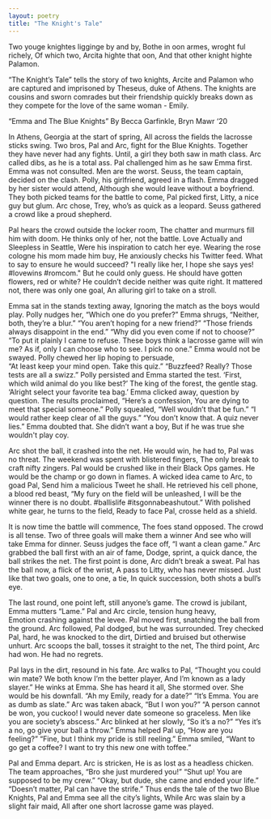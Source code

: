 ```yaml
---
layout: poetry
title: "The Knight's Tale"
---
```


Two youge knightes ligginge by and by,
Bothe in oon armes, wroght ful richely,
Of which two, Arcita highte that oon,
And that other knight highte Palamon.

“The Knight’s Tale” tells the story of two knights, Arcite and Palamon who are captured and imprisoned by Theseus, duke of Athens. The knights are cousins and sworn comrades but their friendship quickly breaks down as they compete for the love of the same woman - Emily.   


“Emma and The Blue Knights” 
By Becca Garfinkle, Bryn Mawr ‘20

In Athens, Georgia at the start of spring, 
All across the fields the lacrosse sticks swing. 
Two bros, Pal and Arc, fight for the Blue Knights. 
Together they have never had any fights. 
Until, a girl they both saw in math class. 
Arc called dibs, as he is a total ass.
Pal challenged him as he saw Emma first. 
Emma was not consulted. Men are the worst. 
Seuss, the team captain, decided on the clash. 
Polly, his girlfriend, agreed in a flash. 
Emma dragged by her sister would attend, 
Although she would leave without a boyfriend. 
They both picked teams for the battle to come, 
Pal picked first, Litty, a nice guy but glum. 
Arc chose, Trey, who’s as quick as a leopard. 
Seuss gathered a crowd like a proud shepherd. 

Pal hears the crowd outside the locker room, 
The chatter and murmurs fill him with doom. 
He thinks only of her, not the battle. 
Love Actually and Sleepless in Seattle, 
Were his inspiration to catch her eye. 
Wearing the rose cologne his mom made him buy, 
He anxiously checks his Twitter feed. 
What to say to ensure he would succeed? 
"I really like her, I hope she says yes!
#lovewins #romcom." But he could only guess. 
He should have gotten flowers, red or white? 
He couldn’t decide neither was quite right. 
It mattered not, there was only one goal, 
An alluring girl to take on a stroll. 

Emma sat in the stands texting away,
 Ignoring the match as the boys would play. 
Polly nudges her, “Which one do you prefer?” 
Emma shrugs, “Neither, both, they’re a blur.” 
“You aren’t hoping for a new friend?” 
“Those friends always disappoint in the end.” 
“Why did you even come if not to choose?” 
“To put it plainly I came to refuse. 
These boys think a lacrosse game will win me?
As if, only I can choose who to see.
I pick no one.” Emma would not be swayed. 
Polly chewed her lip hoping to persuade,  
 “At least keep your mind open. Take this quiz.” 
“Buzzfeed? Really? Those tests are all a swizz.” 
Polly persisted and Emma started the test. 
‘First, which wild animal do you like best?’ 
The king of the forest, the gentle stag. 
‘Alright select your favorite tea bag.’ 
Emma clicked away, question by question. 
The results proclaimed, “Here’s a confession, 
You are dying to meet that special someone.” 
Polly squealed, “Well wouldn’t that be fun.” 
“I would rather keep clear of all the guys.” 
“You don’t know that. A quiz never lies.” 
Emma doubted that. She didn’t want a boy, 
But if he was true she wouldn't play coy.

Arc shot the ball, it crashed into the net.
He would win, he had to, Pal was no threat. 
The weekend was spent with blistered fingers, 
The only break to craft nifty zingers. 
Pal would be crushed like in their Black Ops games. 
He would be the champ or go down in flames. 
A wicked idea came to Arc, to goad Pal, 
Send him a malicious Tweet he shall. 
He retrieved his cell phone, a blood red beast, 
“My fury on the field will be unleashed, 
I will be the winner there is no doubt. 
#ballislife #itsgonnabeashutout.” 
With polished white gear, he turns to the field, 
Ready to face Pal, crosse held as a shield. 

It is now time the battle will commence,
The foes stand opposed. The crowd is all tense. 
Two of three goals will make them a winner
And see who will take Emma for dinner. 
Seuss judges the face off, “I want a clean game.” 
Arc grabbed the ball first with an air of fame, 
Dodge, sprint, a quick dance, the ball strikes the net. 
The first point is done, Arc didn’t break a sweat. 
Pal has the ball now, a flick of the wrist, 
A pass to Litty, who has never missed. 
Just like that two goals, one to one, a tie, 
In quick succession, both shots a bull’s eye. 

The last round, one point left, still anyone’s game. 
The crowd is jubilant, Emma mutters “Lame.” 
Pal and Arc circle, tension hung heavy,  
Emotion crashing against the levee. 
Pal moved first, snatching the ball from the ground. 
Arc followed, Pal dodged, but he was surrounded. 
Trey checked Pal, hard, he was knocked to the dirt,
Dirtied and bruised but otherwise unhurt. 
Arc scoops the ball, tosses it straight to the net, 
The third point, Arc had won. He had no regrets. 

Pal lays in the dirt, resound in his fate. 
Arc walks to Pal, “Thought you could win mate?
We both know I’m the better player, 
And I’m known as a lady slayer.” 
He winks at Emma. She has heard it all, 
She stormed over. She would be his downfall. 
“Ah my Emily, ready for a date?” 
“It’s Emma. You are as dumb as slate.” 
Arc was taken aback, “But I won you?” 
“A person cannot be won, you cuckoo!
I would never date someone so graceless. 
Men like you are society’s abscess.” 
Arc blinked at her slowly, “So it’s a no?” 
“Yes it’s a no, go give your ball a throw.” 
Emma helped Pal up, “How are you feeling?” 
“Fine, but I think my pride is still reeling.” 
Emma smiled, “Want to go get a coffee?
I want to try this new one with toffee.” 

Pal and Emma depart. Arc is stricken, 
He is as lost as a headless chicken. 
The team approaches, “Bro she just murdered you!” 
“Shut up! You are supposed to be my crew.” 
“Okay, but dude, she came and ended your life.” 
“Doesn’t matter, Pal can have the strife.” 
Thus ends the tale of the two Blue Knights, 
Pal and Emma see all the city’s lights, 
While Arc was slain by a slight fair maid, 
All after one short lacrosse game was played. 
